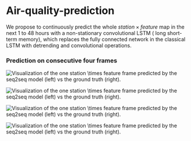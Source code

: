 # Air-quality-prediction
We propose to continuously predict the whole $station \times feature$ map in the next 1 to 48 hours with a non-stationary convolutional LSTM ( long short-term memory), which replaces the fully connected network in the classical LSTM with detrending and convolutional operations.

### Prediction on consecutive four frames

![Visualization of the one $station \times feature$ frame predicted by the seq2seq model (left) vs the ground truth (right).](https://github.com/bruce803/Air-quality-prediction/blob/master/figs/0.PNG)

![Visualization of the one $station \times feature$ frame predicted by the seq2seq model (left) vs the ground truth (right).](https://github.com/bruce803/Air-quality-prediction/blob/master/figs/1.PNG)

![Visualization of the one $station \times feature$ frame predicted by the seq2seq model (left) vs the ground truth (right).](https://github.com/bruce803/Air-quality-prediction/blob/master/figs/2.PNG)

![Visualization of the one $station \times feature$ frame predicted by the seq2seq model (left) vs the ground truth (right).](https://github.com/bruce803/Air-quality-prediction/blob/master/figs/3.PNG)
